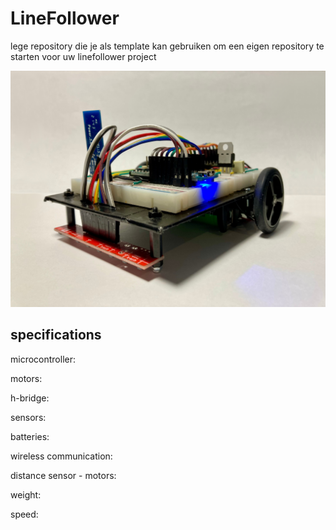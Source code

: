 # LineFollower

lege repository die je als template kan gebruiken om een eigen repository te starten voor uw linefollower project

![A description of my image](images/LFR.jpg)

  
## specifications

microcontroller:

motors: 

h-bridge:

sensors:

batteries:

wireless communication:

distance sensor - motors:

weight:

speed: 

